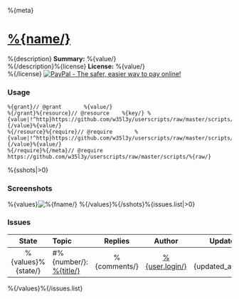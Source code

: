 %{meta}
# [%{name/}](.)
%{description}
**Summary:** %{value/}<br />%{/description}%{license}
**License:** %{value/}<br />%{/license}
[![PayPal - The safer, easier way to pay online!](https://www.paypalobjects.com/en_US/i/btn/btn_donate_SM.gif "PayPal - The safer, easier way to pay online!")](http://goo.gl/Fv19S)
### Usage
```
%{grant}// @grant		%{value/}
%{/grant}%{resource}// @resource	%{key/} %{value|!^http}https://github.com/w35l3y/userscripts/raw/master/scripts/X/%{/value}%{value/}
%{/resource}%{require}// @require		%{value|!^http}https://github.com/w35l3y/userscripts/raw/master/scripts/X/%{/value}%{value/}
%{/require}%{/meta}// @require	https://github.com/w35l3y/userscripts/raw/master/scripts/%{raw/}
```
%{sshots|>0}
### Screenshots
%{values}![%{fname/}](%{name/})
%{/values}%{/sshots}%{issues.list|>0}
### Issues
State|Topic|Replies|Author|Updated
:---:|:---|:---:|:---:|---:
%{values}%{state/}|#%{number/}: [%{title/}](%{html_url/})|%{comments/}|[%{user.login/}](%{user.html_url/})|%{updated_at/}
%{/values}%{/issues.list}
